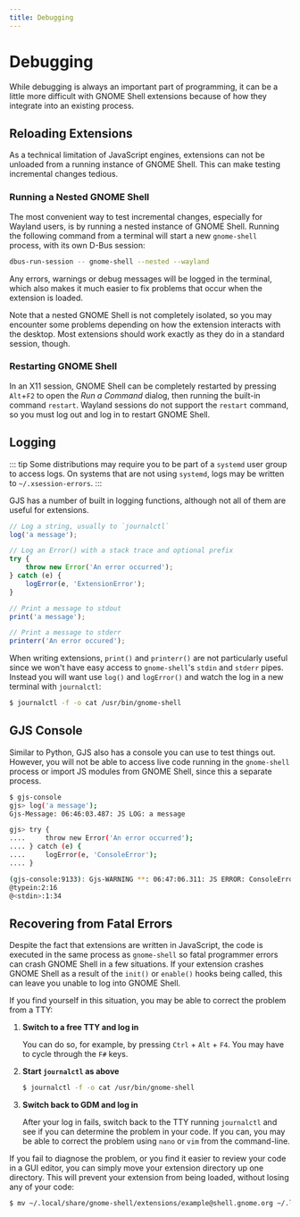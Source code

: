 ```yaml
---
title: Debugging
---
```


# Debugging

While debugging is always an important part of programming, it can be a little more difficult with GNOME Shell extensions because of how they integrate into an existing process. 

## Reloading Extensions

As a technical limitation of JavaScript engines, extensions can not be unloaded from a running instance of GNOME Shell. This can make testing incremental changes tedious.

### Running a Nested GNOME Shell

The most convenient way to test incremental changes, especially for Wayland users, is by running a nested instance of GNOME Shell. Running the following command from a terminal will start a new `gnome-shell` process, with its own D-Bus session:

```sh
dbus-run-session -- gnome-shell --nested --wayland
```

Any errors, warnings or debug messages will be logged in the terminal, which also makes it much easier to fix problems that occur when the extension is loaded.

Note that a nested GNOME Shell is not completely isolated, so you may encounter some problems depending on how the extension interacts with the desktop. Most extensions should work exactly as they do in a standard session, though.

### Restarting GNOME Shell

In an X11 session, GNOME Shell can be completely restarted by pressing `Alt`+`F2` to open the *Run a Command* dialog, then running the built-in command `restart`. Wayland sessions do not support the `restart` command, so you must log out and log in to restart GNOME Shell.

## Logging

::: tip
Some distributions may require you to be part of a `systemd` user group to access logs. On systems that are not using `systemd`, logs may be written to `~/.xsession-errors`.
:::

GJS has a number of built in logging functions, although not all of them are useful for extensions.

```js
// Log a string, usually to `journalctl`
log('a message');

// Log an Error() with a stack trace and optional prefix
try {
    throw new Error('An error occurred');
} catch (e) {
    logError(e, 'ExtensionError');
}

// Print a message to stdout
print('a message');

// Print a message to stderr
printerr('An error occured');
```

When writing extensions, `print()` and `printerr()` are not particularly useful since we won't have easy access to `gnome-shell`'s `stdin` and `stderr` pipes. Instead you will want use `log()` and `logError()` and watch the log in a new terminal with `journalctl`:

```sh
$ journalctl -f -o cat /usr/bin/gnome-shell
```

## GJS Console

Similar to Python, GJS also has a console you can use to test things out. However, you will not be able to access live code running in the `gnome-shell` process or import JS modules from GNOME Shell, since this a separate process.

```sh
$ gjs-console
gjs> log('a message');
Gjs-Message: 06:46:03.487: JS LOG: a message

gjs> try {
....     throw new Error('An error occurred');
.... } catch (e) {
....     logError(e, 'ConsoleError');
.... }

(gjs-console:9133): Gjs-WARNING **: 06:47:06.311: JS ERROR: ConsoleError: Error: An error occurred
@typein:2:16
@<stdin>:1:34
```

## Recovering from Fatal Errors

Despite the fact that extensions are written in JavaScript, the code is executed in the same process as `gnome-shell` so fatal programmer errors can crash GNOME Shell in a few situations. If your extension crashes GNOME Shell as a result of the `init()` or `enable()` hooks being called, this can leave you unable to log into GNOME Shell.

If you find yourself in this situation, you may be able to correct the problem from a TTY:

 1. **Switch to a free TTY and log in**

    You can do so, for example, by pressing `Ctrl` + `Alt` + `F4`. You may have to cycle through the `F#` keys.

 2. **Start `journalctl` as above**

    ```sh
    $ journalctl -f -o cat /usr/bin/gnome-shell
    ```

 3. **Switch back to GDM and log in**

    After your log in fails, switch back to the TTY running `journalctl` and see if you can determine the problem in your code. If you can, you may be able to correct the problem using `nano` or `vim` from the command-line.

If you fail to diagnose the problem, or you find it easier to review your code in a GUI editor, you can simply move your extension directory up one directory. This will prevent your extension from being loaded, without losing any of your code:

```sh
$ mv ~/.local/share/gnome-shell/extensions/example@shell.gnome.org ~/.local/share/gnome-shell/
```

